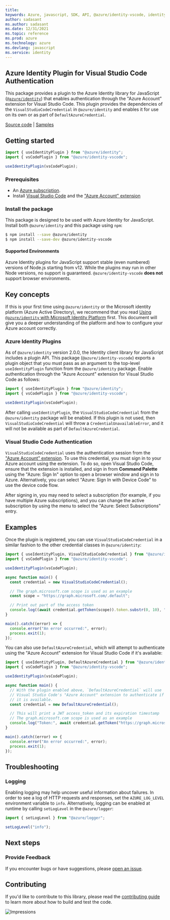 ```yaml
---
title: 
keywords: Azure, javascript, SDK, API, @azure/identity-vscode, identity
author: sadasant
ms.author: sadasant
ms.date: 12/31/2021
ms.topic: reference
ms.prod: azure
ms.technology: azure
ms.devlang: javascript
ms.service: identity
---
```

## Azure Identity Plugin for Visual Studio Code Authentication

This package provides a plugin to the Azure Identity library for JavaScript ([`@azure/identity`](https://npmjs.com/package/@azure/identity)) that enables authentication through the "Azure Account" extension for Visual Studio Code. This plugin provides the dependencies of the `VisualStudioCodeCredential` in `@azure/identity` and enables it for use on its own or as part of `DefaultAzureCredential`.

[Source code](https://github.com/Azure/azure-sdk-for-js/tree/main/sdk/identity/identity-vscode) | [Samples](https://github.com/Azure/azure-sdk-for-js/blob/main/sdk/identity/identity-vscode/samples-dev)

## Getting started

```javascript
import { useIdentityPlugin } from "@azure/identity";
import { vsCodePlugin } from "@azure/identity-vscode";

useIdentityPlugin(vsCodePlugin);
```

### Prerequisites

- An [Azure subscription](https://azure.microsoft.com/free/).
- Install [Visual Studio Code](https://aka.ms/vscode) and the ["Azure Account" extension][azaccountext]

### Install the package

This package is designed to be used with Azure Identity for JavaScript. Install both `@azure/identity` and this package using `npm`:

```sh
$ npm install --save @azure/identity
$ npm install --save-dev @azure/identity-vscode
```

#### Supported Environments

Azure Identity plugins for JavaScript support stable (even numbered) versions of Node.js starting from v12. While the plugins may run in other Node versions, no support is guaranteed. `@azure/identity-vscode` **does not** support browser environments.

## Key concepts

If this is your first time using `@azure/identity` or the Microsoft identity platform (Azure Active Directory), we recommend that you read [Using `@azure/identity` with Microsoft Identity Platform](https://github.com/Azure/azure-sdk-for-js/blob/main/documentation/using-azure-identity.md) first. This document will give you a deeper understanding of the platform and how to configure your Azure account correctly.

### Azure Identity Plugins

As of `@azure/identity` version 2.0.0, the Identity client library for JavaScript includes a plugin API. This package (`@azure/identity-vscode`) exports a plugin object that you must pass as an argument to the top-level `useIdentityPlugin` function from the `@azure/identity` package. Enable authentication through the "Azure Account" extension for Visual Studio Code as follows:

```javascript
import { useIdentityPlugin } from "@azure/identity";
import { vsCodePlugin } from "@azure/identity-vscode";

useIdentityPlugin(vsCodePlugin);
```

After calling `useIdentityPlugin`, the `VisualStudioCodeCredential` from the `@azure/identity` package will be enabled. If this plugin is not used, then `VisualStudioCodeCredential` will throw a `CredentialUnavailableError`, and it will not be available as part of `DefaultAzureCredential`.

### Visual Studio Code Authentication

`VisualStudioCodeCredential` uses the authentication session from the ["Azure Account" extension][azaccountext]. To use this credential, you must sign in to your Azure account using the extension. To do so, open Visual Studio Code, ensure that the extension is installed, and sign in from **Command Palette** using the "Azure: Sign In" option to open a browser window and sign in to Azure. Alternatively, you can select "Azure: Sign In with Device Code" to use the device code flow.

After signing in, you may need to select a subscription (for example, if you have multiple Azure subscriptions), and you can change the active subscription by using the menu to select the "Azure: Select Subscriptions" entry.

## Examples

Once the plugin is registered, you can use `VisualStudioCodeCredential` in a similar fashion to the other credential classes in `@azure/identity`:

```javascript
import { useIdentityPlugin, VisualStudioCodeCredential } from "@azure/identity";
import { vsCodePlugin } from "@azure/identity-vscode";

useIdentityPlugin(vsCodePlugin);

async function main() {
  const credential = new VisualStudioCodeCredential();

  // The graph.microsoft.com scope is used as an example
  const scope = "https://graph.microsoft.com/.default";

  // Print out part of the access token
  console.log((await credential.getToken(scope)).token.substr(0, 10), "...");
}

main().catch((error) => {
  console.error("An error occurred:", error);
  process.exit(1);
});
```

You can also use `DefaultAzureCredential`, which will attempt to authenticate using the "Azure Account" extension for Visual Studio Code if it's available:

```javascript
import { useIdentityPlugin, DefaultAzureCredential } from "@azure/identity";
import { vsCodePlugin } from "@azure/identity-vscode";

useIdentityPlugin(vsCodePlugin);

async function main() {
  // With the plugin enabled above, `DefaultAzureCredential` will use
  // Visual Studio Code's "Azure Account" extension to authenticate if
  // it is available.
  const credential = new DefaultAzureCredential();

  // This will print a JWT access_token and its expiration timestamp
  // The graph.microsoft.com scope is used as an example
  console.log("Token:", await credential.getToken("https://graph.microsoft.com/.default"));
}

main().catch((error) => {
  console.error("An error occurred:", error);
  process.exit(1);
});
```

## Troubleshooting

### Logging

Enabling logging may help uncover useful information about failures. In order to see a log of HTTP requests and responses, set the `AZURE_LOG_LEVEL` environment variable to `info`. Alternatively, logging can be enabled at runtime by calling `setLogLevel` in the `@azure/logger`:

```javascript
import { setLogLevel } from "@azure/logger";

setLogLevel("info");
```

## Next steps

### Provide Feedback

If you encounter bugs or have suggestions, please [open an issue](https://github.com/Azure/azure-sdk-for-js/issues).

## Contributing

If you'd like to contribute to this library, please read the [contributing guide](https://github.com/Azure/azure-sdk-for-js/blob/main/CONTRIBUTING.md) to learn more about how to build and test the code.

[azaccountext]: https://marketplace.visualstudio.com/items?itemName=ms-vscode.azure-account

![Impressions](https://azure-sdk-impressions.azurewebsites.net/api/impressions/azure-sdk-for-js%2Fsdk%2Fidentity%2Fidentity%2FREADME.png)

